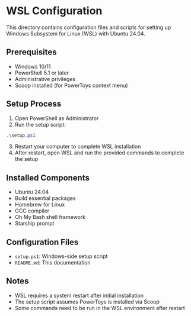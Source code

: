 # WSL Configuration

This directory contains configuration files and scripts for setting up Windows Subsystem for Linux (WSL) with Ubuntu 24.04.

## Prerequisites

- Windows 10/11
- PowerShell 5.1 or later
- Administrative privileges
- Scoop installed (for PowerToys context menu)

## Setup Process

1. Open PowerShell as Administrator
2. Run the setup script:

```powershell
.\setup.ps1
```

3. Restart your computer to complete WSL installation
4. After restart, open WSL and run the provided commands to complete the setup

## Installed Components

- Ubuntu 24.04
- Build essential packages
- Homebrew for Linux
- GCC compiler
- Oh My Bash shell framework
- Starship prompt

## Configuration Files

- `setup.ps1`: Windows-side setup script
- `README.md`: This documentation

## Notes

- WSL requires a system restart after initial installation
- The setup script assumes PowerToys is installed via Scoop
- Some commands need to be run in the WSL environment after restart 